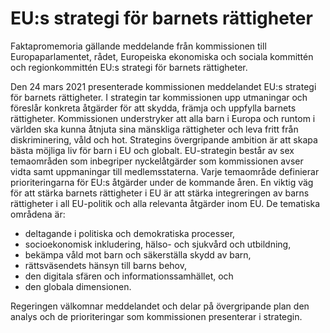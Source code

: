 # EU:s strategi för barnets rättigheter

Faktapromemoria gällande meddelande från kommissionen till Europaparlamentet, rådet, Europeiska ekonomiska och sociala kommittén och regionkommittén EU:s strategi för barnets rättigheter.

Den 24 mars 2021 presenterade kommissionen meddelandet EU:s strategi för barnets rättigheter. I strategin tar kommissionen upp utmaningar och föreslår konkreta åtgärder för att skydda, främja och uppfylla barnets rättigheter. Kommissionen understryker att alla barn i Europa och runtom i världen ska kunna åtnjuta sina mänskliga rättigheter och leva fritt från diskriminering, våld och hot. Strategins övergripande ambition är att skapa bästa möjliga liv för barn i EU och globalt. EU\-strategin består av sex temaområden som inbegriper nyckelåtgärder som kommissionen avser vidta samt uppmaningar till medlemsstaterna. Varje temaområde definierar prioriteringarna för EU:s åtgärder under de kommande åren. En viktig väg för att stärka barnets rättigheter i EU är att stärka integreringen av barns rättigheter i all EU\-politik och alla relevanta åtgärder inom EU. De tematiska områdena är:

* deltagande i politiska och demokratiska processer,
* socioekonomisk inkludering, hälso\- och sjukvård och utbildning,
* bekämpa våld mot barn och säkerställa skydd av barn,
* rättsväsendets hänsyn till barns behov,
* den digitala sfären och informationssamhället, och
* den globala dimensionen.

Regeringen välkomnar meddelandet och delar på övergripande plan den analys och de prioriteringar som kommissionen presenterar i strategin.
